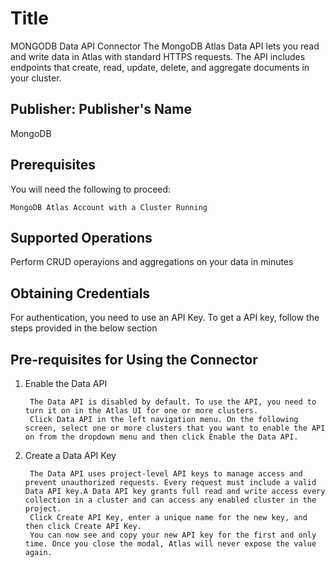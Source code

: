 # Title
MONGODB Data API Connector
The MongoDB Atlas Data API lets you read and write data in Atlas with standard HTTPS requests. The API includes endpoints that create, read, update, delete, and aggregate documents in your cluster.

## Publisher: Publisher's Name
MongoDB ​

## Prerequisites
You will need the following to proceed:

    MongoDB Atlas Account with a Cluster Running

## Supported Operations
Perform CRUD operayions and aggregations on your data in minutes

## Obtaining Credentials
For authentication, you need to use an API Key. To get a API key, follow the steps provided in the below section

## Pre-requisites for Using the Connector
1. Enable the Data API

        The Data API is disabled by default. To use the API, you need to turn it on in the Atlas UI for one or more clusters.
        Click Data API in the left navigation menu. On the following screen, select one or more clusters that you want to enable the API on from the dropdown menu and then click Enable the Data API.
2. Create a Data API Key

        The Data API uses project-level API keys to manage access and prevent unauthorized requests. Every request must include a valid Data API key.A Data API key grants full read and write access every collection in a cluster and can access any enabled cluster in the project.
        Click Create API Key, enter a unique name for the new key, and then click Create API Key.
        You can now see and copy your new API key for the first and only time. Once you close the modal, Atlas will never expose the value again.

